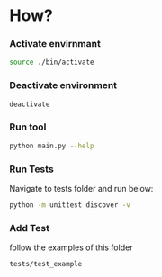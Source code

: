 # How?
### Activate envirnmant
```sh
source ./bin/activate
```
### Deactivate environment
```sh
deactivate
```

### Run tool
```sh
python main.py --help
````

### Run Tests
Navigate to tests folder and run below:
```sh
python -m unittest discover -v
```

### Add Test
follow the examples of this folder
```sh
tests/test_example
```
